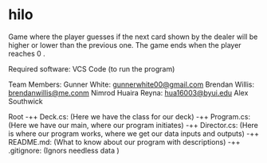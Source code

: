 # hilo

Game where the player guesses if the next card shown by the dealer will be higher or lower than the previous one. The game ends when the player reaches 0 .

Required software: 
VCS Code (to run the program)

Team Members:
Gunner White: gunnerwhite00@gmail.com
Brendan Willis: brendanwillis@me.conm
Nimrod Huaira Reyna: hua16003@byui.edu
Alex Southwick


Root 
 -++    Deck.cs: (Here we have the class for our deck)
 -++    Program.cs: (Here we have our main, where our program initiates)
 -++    Director.cs: (Here is where our program works, where we get our data inputs and outputs)
 -++    README.md: (What to know about our program with descriptions)
 -++    .gitignore: (Ignors needless data   )